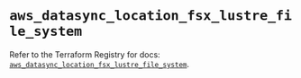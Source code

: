 # `aws_datasync_location_fsx_lustre_file_system`

Refer to the Terraform Registry for docs: [`aws_datasync_location_fsx_lustre_file_system`](https://registry.terraform.io/providers/hashicorp/aws/6.12.0/docs/resources/datasync_location_fsx_lustre_file_system).
